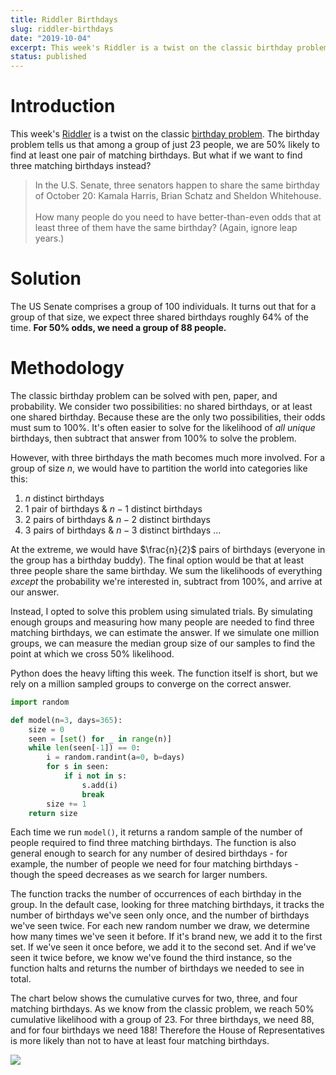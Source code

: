 ```yaml
---
title: Riddler Birthdays
slug: riddler-birthdays
date: "2019-10-04"
excerpt: This week's Riddler is a twist on the classic birthday problem. The birthday problem tells us that among a group of just 23 people, we are 50% likely to find at least one pair of matching birthdays. But what if we want to find three matching birthdays instead?
status: published
---
```


# Introduction

This week's <a href="https://fivethirtyeight.com/features/who-wants-to-be-a-riddler-millionaire/">Riddler</a> is a twist on the classic <a href="https://en.wikipedia.org/wiki/Birthday_problem">birthday problem</a>. The birthday problem tells us that among a group of just 23 people, we are 50% likely to find at least one pair of matching birthdays. But what if we want to find three matching birthdays instead?

> In the U.S. Senate, three senators happen to share the same birthday of October 20: Kamala Harris, Brian Schatz and Sheldon Whitehouse.
> <br><br>
> How many people do you need to have better-than-even odds that at least three of them have the same birthday? (Again, ignore leap years.)

# Solution

The US Senate comprises a group of 100 individuals. It turns out that for a group of that size, we expect three shared birthdays roughly 64% of the time. **For 50% odds, we need a group of 88 people.**

# Methodology

The classic birthday problem can be solved with pen, paper, and probability. We consider two possibilities: no shared birthdays, or at least one shared birthday. Because these are the only two possibilities, their odds must sum to 100%. It's often easier to solve for the likelihood of _all unique_ birthdays, then subtract that answer from 100% to solve the problem.

However, with three birthdays the math becomes much more involved. For a group of size $n$, we would have to partition the world into categories like this:

1. $n$ distinct birthdays
2. 1 pair of birthdays & $n-1$ distinct birthdays
3. 2 pairs of birthdays & $n-2$ distinct birthdays
4. 3 pairs of birthdays & $n-3$ distinct birthdays
   ...

At the extreme, we would have $\frac{n}{2}$ pairs of birthdays (everyone in the group has a birthday buddy). The final option would be that at least three people share the same birthday. We sum the likelihoods of everything _except_ the probability we're interested in, subtract from 100%, and arrive at our answer.

Instead, I opted to solve this problem using simulated trials. By simulating enough groups and measuring how many people are needed to find three matching birthdays, we can estimate the answer. If we simulate one million groups, we can measure the median group size of our samples to find the point at which we cross 50% likelihood.

Python does the heavy lifting this week. The function itself is short, but we rely on a million sampled groups to converge on the correct answer.

```python
import random

def model(n=3, days=365):
    size = 0
    seen = [set() for _ in range(n)]
    while len(seen[-1]) == 0:
        i = random.randint(a=0, b=days)
        for s in seen:
            if i not in s:
                s.add(i)
                break
        size += 1
    return size
```

Each time we run `model()`, it returns a random sample of the number of people required to find three matching birthdays. The function is also general enough to search for any number of desired birthdays - for example, the number of people we need for four matching birthdays - though the speed decreases as we search for larger numbers.

The function tracks the number of occurrences of each birthday in the group. In the default case, looking for three matching birthdays, it tracks the number of birthdays we've seen only once, and the number of birthdays we've seen twice. For each new random number we draw, we determine how many times we've seen it before. If it's brand new, we add it to the first set. If we've seen it once before, we add it to the second set. And if we've seen it twice before, we know we've found the third instance, so the function halts and returns the number of birthdays we needed to see in total.

The chart below shows the cumulative curves for two, three, and four matching birthdays. As we know from the classic problem, we reach 50% cumulative likelihood with a group of 23. For three birthdays, we need 88, and for four birthdays we need 188! Therefore the House of Representatives is more likely than not to have at least four matching birthdays.

<img src="/img/riddler-birthdays.png">
